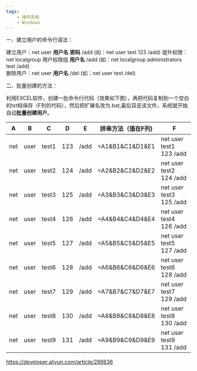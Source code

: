 ```yaml
---
tags:
    - 操作系统
    - Windows
---
```


一、建立用户的命令行语法：

 建立用户：net user **用户名** **密码** /add      (如：net user test 123 /add)
 提升权限：net localgroup 用户权限组 **用户名** /add   (如：net localgroup administrators test /add)  
 删除用户：net user **用户名** /del     (如：net user test /del)

 

二、批量创建的方法：

  利用EXCEL软件，创建一批命令行代码（效果如下图），再把代码复制到一个空白的txt档保存（F列的代码），然后把扩展名改为.bat,最后双击该文件，系统就开始自动**批量创建用户**。

 

| A    | B    | C     | D    | E    | 拼串方法（值在F列) | F                       |
| ---- | ---- | ----- | ---- | ---- | ------------------ | ----------------------- |
| net  | user | test1 | 123  | /add | =A1&B1&C1&D1&E1    | net user test1 123 /add |
| net  | user | test2 | 124  | /add | =A2&B2&C2&D2&E2    | net user test2 124 /add |
| net  | user | test3 | 125  | /add | =A3&B3&C3&D3&E3    | net user test3 125 /add |
| net  | user | test4 | 126  | /add | =A4&B4&C4&D4&E4    | net user test4 126 /add |
| net  | user | test5 | 127  | /add | =A5&B5&C5&D5&E5    | net user test5 127 /add |
| net  | user | test6 | 128  | /add | =A6&B6&C6&D6&E6    | net user test6 128 /add |
| net  | user | test7 | 129  | /add | =A7&B7&C7&D7&E7    | net user test7 129 /add |
| net  | user | test8 | 130  | /add | =A8&B8&C8&D8&E8    | net user test8 130 /add |
| net  | user | test9 | 131  | /add | =A9&B9&C9&D9&E9    | net user test9 131 /add |



https://developer.aliyun.com/article/289836